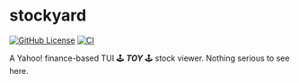 # stockyard

[![GitHub License](https://img.shields.io/github/license/joce/stockyard)](https://github.com/joce/stockyard/LICENSE)
[![CI](https://github.com/joce/stockyard/actions/workflows/ci.yml/badge.svg)](https://github.com/joce/stockyard/actions/workflows/ci.yml)

A Yahoo! finance-based TUI :joystick: **_TOY_** :joystick: stock viewer. Nothing serious to see here.
